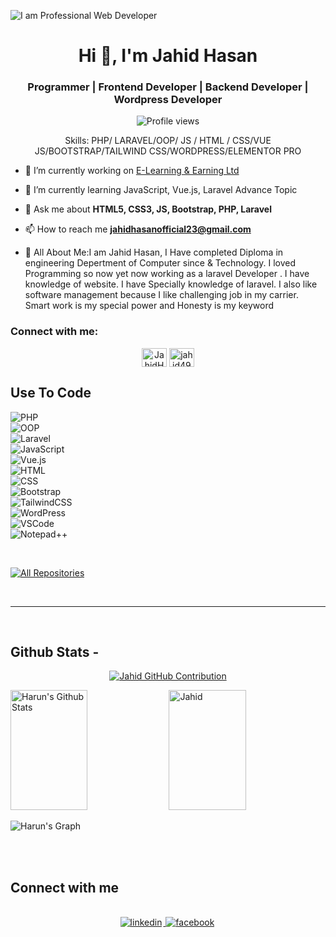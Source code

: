 ![I am Professional Web Developer](https://github.com/JahidHasanOfficial/image/blob/main/Web%20Developer%20(6).png)

<h1 align="center">Hi 👋, I'm Jahid Hasan</h1>
<h3 align="center">Programmer | Frontend Developer | Backend Developer | Wordpress Developer</h3>


<div align="center">

![Profile views](https://komarev.com/ghpvc/?username=JahidHasanOfficial&color=red)

Skills: PHP/ LARAVEL/OOP/ JS / HTML / CSS/VUE JS/BOOTSTRAP/TAILWIND CSS/WORDPRESS/ELEMENTOR PRO

</div>

- 🔭 I’m currently working on [E-Learning & Earning Ltd](https://e-laeltd.com/)

- 🌱 I’m currently learning JavaScript, Vue.js, Laravel Advance Topic

- 💬 Ask me about **HTML5, CSS3, JS, Bootstrap, PHP, Laravel**

- 📫 How to reach me **jahidhasanofficial23@gmail.com**

- 📄 All About Me:I am Jahid Hasan, I Have completed Diploma in engineering Depertment of Computer since & Technology. I loved
Programming so now yet now working as a laravel Developer . I have knowledge of website. I have Specially knowledge
of laravel. I also like software management because I like challenging job in my carrier. Smart work is my special power
and Honesty is my keyword

<h3 align="left">Connect with me:</h3>

<p align="center">
<a href="https://fb.com/jahid49hasan" target="blank"><img align="center" src="https://raw.githubusercontent.com/rahuldkjain/github-profile-readme-generator/master/src/images/icons/Social/facebook.svg" alt="JahidHasanOfficial" height="30" width="40" /></a>
<a href="https://linkedin.com/in/jahidhasan23" target="blank"><img align="center" src="https://raw.githubusercontent.com/rahuldkjain/github-profile-readme-generator/master/src/images/icons/Social/linked-in-alt.svg" alt="jahid49hasan" height="30" width="40" /></a>

</p>

## Use To Code

![PHP](https://img.shields.io/badge/PHP-777BB4?style=for-the-badge&logo=php&logoColor=white)  
![OOP](https://img.shields.io/badge/OOP-00758F?style=for-the-badge&logo=oop&logoColor=white)  
![Laravel](https://img.shields.io/badge/Laravel-FF2D20?style=for-the-badge&logo=laravel&logoColor=white)  
![JavaScript](https://img.shields.io/badge/JavaScript-F7DF1E?style=for-the-badge&logo=javascript&logoColor=black)  
![Vue.js](https://img.shields.io/badge/Vue.js-4FC08D?style=for-the-badge&logo=vue.js&logoColor=white)  
![HTML](https://img.shields.io/badge/HTML5-E34F26?style=for-the-badge&logo=html5&logoColor=white)  
![CSS](https://img.shields.io/badge/CSS3-1572B6?style=for-the-badge&logo=css3&logoColor=white)  
![Bootstrap](https://img.shields.io/badge/Bootstrap-563D7C?style=for-the-badge&logo=bootstrap&logoColor=white)  
![TailwindCSS](https://img.shields.io/badge/Tailwind_CSS-38B2AC?style=for-the-badge&logo=tailwind-css&logoColor=white)  
![WordPress](https://img.shields.io/badge/WordPress-21759B?style=for-the-badge&logo=wordpress&logoColor=white)  
![VSCode](https://img.shields.io/badge/VSCode-0078D7?style=for-the-badge&logo=visual-studio-code&logoColor=white)  
![Notepad++](https://img.shields.io/badge/Notepad++-90E59A?style=for-the-badge&logo=notepad%2B%2B&logoColor=black)  


<br/>



<p align="left">
  <a href="https://github.com/JahidHasanOfficial?tab=repositories" target="_blank"><img alt="All Repositories" title="All Repositories" src="https://img.shields.io/badge/-All%20Repos-2962FF?style=for-the-badge&logo=koding&logoColor=white"/></a>
</p>

<br/>
<hr/>
<br/>

## Github Stats -

<p align="center">
  <a href="https://github.com/JahidHasanOfficial">
    <img src="https://github-profile-summary-cards.vercel.app/api/cards/profile-details?username=JahidHasanOfficial&theme=radical" alt="Jahid GitHub Contribution"/>
  </a>
</p>

<a> 
    <a href="https://github.com/JahidHasanOfficial"><img alt="Harun's Github Stats" src="https://denvercoder1-github-readme-stats.vercel.app/api?username=JahidHasanOfficial&show_icons=true&count_private=true&theme=react&border_color=7F3FBF&bg_color=0D1117&title_color=F85D7F&icon_color=F8D866" height="192px" width="49.5%"/></a>
  <a href="https://github.com/JahidHasanOfficial"><img alt="Jahid" Top Languages" src="https://denvercoder1-github-readme-stats.vercel.app/api/top-langs/?username=JahidHasanOfficial&langs_count=8&layout=compact&theme=react&border_color=7F3FBF&bg_color=0D1117&title_color=F85D7F&icon_color=F8D866" height="192px" width="49.5%"/></a>
  <br/>
</a>

![Harun's Graph](https://github-readme-activity-graph.vercel.app/graph?username=JahidHasanOfficial&custom_title=Jahid%20GitHub%20Activity%20Graph&bg_color=0D1117&color=7F3FBF&line=7F3FBF&point=7F3FBF&area_color=FFFFFF&title_color=FFFFFF&area=true)

<br/>

<br/>

## Connect with me

<div align="center">
<br/>

<a href="https://www.linkedin.com/in/jahidhasan23/" target="_blank">
<img src=https://img.shields.io/badge/linkedin-%231E77B5.svg?&style=for-the-badge&logo=linkedin&logoColor=white alt=linkedin style="margin-bottom: 5px; margin-right: 2px;" />
</a>
<a href="https://www.facebook.com/jahid49hasan" target="_blank">
<img src=https://img.shields.io/badge/facebook-%232E87FB.svg?&style=for-the-badge&logo=facebook&logoColor=white alt=facebook style="margin-bottom: 5px; margin-right: 2px;" />
</a>  
</div>




